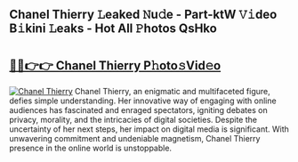 ## Chanel Thierry 𝙻eaked 𝙽u𝚍e - Part-ktW 𝚅𝚒deo B𝚒kini 𝙻eaks - Hot All 𝙿hotos QsHko

# <h2><a href="http://ld6cf0.urlbe.top/?page=Chanel+Thierry">🔗🔗👉👉 Chanel Thierry P𝚑oto𝚜Vid𝚎o</a></h2>

[![Chanel Thierry](https://i.imgur.com/eBuTRDB.gif)](http://ld6cf0.urlbe.top/?page=Chanel+Thierry)
Chanel Thierry, an enigmatic and multifaceted figure, defies simple understanding. Her innovative way of engaging with online audiences has fascinated and enraged spectators, igniting debates on privacy, morality, and the intricacies of digital societies. Despite the uncertainty of her next steps, her impact on digital media is significant. With unwavering commitment and undeniable magnetism, Chanel Thierry presence in the online world is unstoppable.
